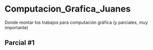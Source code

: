 # Computacion_Grafica_Juanes
Donde montar los trabajos para computación gráfica (y parciales, muy importante)

## Parcial #1
